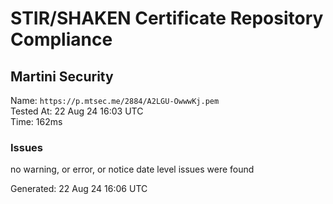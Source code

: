 # STIR/SHAKEN Certificate Repository Compliance

## Martini Security

Name: `https://p.mtsec.me/2884/A2LGU-OwwwKj.pem`\
Tested At: 22 Aug 24 16:03 UTC\
Time: 162ms

### Issues

no warning, or error, or notice date level issues were found

Generated: 22 Aug 24 16:06 UTC